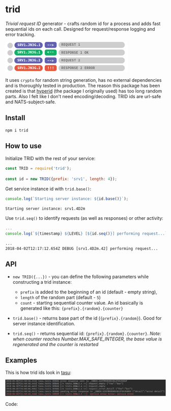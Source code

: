 trid
====

*Trivial request ID* generator - crafts random id for a process and adds fast
sequential ids on each call. Designed for request/response logging and error 
tracking.

![pic1]

It uses `crypto` for random string generation, has no external dependencies and
is thoroughly tested in production. The reason this package has been created is
that [hyperid] (the package I originally used) has too long random parts. Also
I felt like I don't need encoding/decoding. TRID ids are url-safe and 
NATS-subject-safe.


Install
-------

```
npm i trid
```


How to use
----------

Initialize TRID with the rest of your service:

```js
const TRID = require('trid');

const id = new TRID({prefix: 'srv1', length: 4});
```

Get service instance id with `trid.base()`:

```js
console.log(`Starting server instance: ${id.base()}`);
```

```
Starting server instance: srv1.4D2m
```

Use `trid.seq()` to identify requests (as well as responses) or other activity:

```js
...
console.log(`${timestamp} ${LEVEL} [${id.seq()}] performing request...`)

```

```
...
2018-04-02T12:17:12.654Z DEBUG [srv1.4D2m.42] performing request...

```


API
---

* `new TRID({...})` - you can define the following parameters while constructing
  a trid instance:
    - `prefix` is added to the beginning of an id (default - empty string),
    - `length` of the random part (default - `5`)
    - `count` - starting sequential counter value.
  An id basically is generated like this: `{prefix}.{random}.{counter}`

* `trid.base()` - returns base part of the id (`{prefix}.{random}`). Good for
  server instance identification.

* `trid.seq()` - returns sequential id: `{prefix}.{random}.{counter}`. *Note:
  when counter reaches Number.MAX_SAFE_INTEGER, the base value is regenerated
  and the counter is restarted*


Examples
--------

This is how trid ids look in [tasu]:

![tasu_pic]

Code:

[pic1]: pic1.png
[hyperid]: https://www.npmjs.com/package/hyperid
[tasu]: https://www.npmjs.com/package/tasu
[tasu_pic]: Selection_002.png

